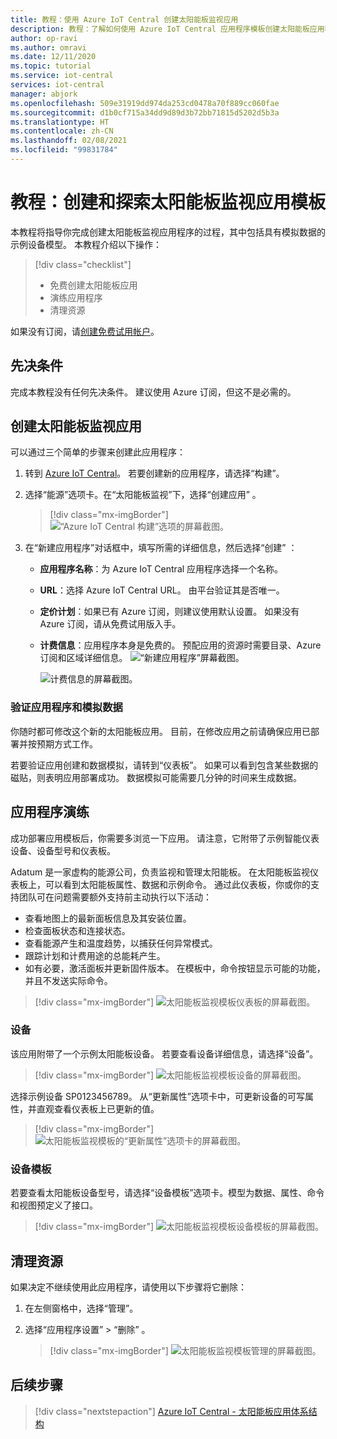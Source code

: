 ```yaml
---
title: 教程：使用 Azure IoT Central 创建太阳能板监视应用
description: 教程：了解如何使用 Azure IoT Central 应用程序模板创建太阳能板应用程序。
author: op-ravi
ms.author: omravi
ms.date: 12/11/2020
ms.topic: tutorial
ms.service: iot-central
services: iot-central
manager: abjork
ms.openlocfilehash: 509e31919dd974da253cd0478a70f889cc060fae
ms.sourcegitcommit: d1b0cf715a34dd9d89d3b72bb71815d5202d5b3a
ms.translationtype: HT
ms.contentlocale: zh-CN
ms.lasthandoff: 02/08/2021
ms.locfileid: "99831784"
---
```

# <a name="tutorial-create-and-explore-the-solar-panel-monitoring-app-template"></a>教程：创建和探索太阳能板监视应用模板 

本教程将指导你完成创建太阳能板监视应用程序的过程，其中包括具有模拟数据的示例设备模型。 本教程介绍以下操作：


> [!div class="checklist"]
> * 免费创建太阳能板应用
> * 演练应用程序
> * 清理资源


如果没有订阅，请[创建免费试用帐户](https://azure.microsoft.com/free)。

## <a name="prerequisites"></a>先决条件

完成本教程没有任何先决条件。 建议使用 Azure 订阅，但这不是必需的。


## <a name="create-a-solar-panel-monitoring-app"></a>创建太阳能板监视应用 

可以通过三个简单的步骤来创建此应用程序：

1. 转到 [Azure IoT Central](https://apps.azureiotcentral.com)。 若要创建新的应用程序，请选择“构建”。 

1. 选择“能源”选项卡。在“太阳能板监视”下，选择“创建应用” 。 

    > [!div class="mx-imgBorder"]
    > ![“Azure IoT Central 构建”选项的屏幕截图。](media/tutorial-iot-central-solar-panel/solar-panel-build.png)
  
1. 在“新建应用程序”对话框中，填写所需的详细信息，然后选择“创建” ：
    * **应用程序名称**：为 Azure IoT Central 应用程序选择一个名称。 
    * **URL**：选择 Azure IoT Central URL。 由平台验证其是否唯一。
    * **定价计划**：如果已有 Azure 订阅，则建议使用默认设置。 如果没有 Azure 订阅，请从免费试用版入手。
    * **计费信息**：应用程序本身是免费的。 预配应用的资源时需要目录、Azure 订阅和区域详细信息。
        ![“新建应用程序”屏幕截图。](media/tutorial-iot-central-solar-panel/solar-panel-create-app.png)
        
        ![计费信息的屏幕截图。](media/tutorial-iot-central-solar-panel/solar-panel-create-app-billinginfo.png)


### <a name="verify-the-application-and-simulated-data"></a>验证应用程序和模拟数据

你随时都可修改这个新的太阳能板应用。 目前，在修改应用之前请确保应用已部署并按预期方式工作。

若要验证应用创建和数据模拟，请转到“仪表板”。 如果可以看到包含某些数据的磁贴，则表明应用部署成功。 数据模拟可能需要几分钟的时间来生成数据。 

## <a name="application-walk-through"></a>应用程序演练
成功部署应用模板后，你需要多浏览一下应用。 请注意，它附带了示例智能仪表设备、设备型号和仪表板。

Adatum 是一家虚构的能源公司，负责监视和管理太阳能板。 在太阳能板监视仪表板上，可以看到太阳能板属性、数据和示例命令。 通过此仪表板，你或你的支持团队可在问题需要额外支持前主动执行以下活动：
* 查看地图上的最新面板信息及其安装位置。
* 检查面板状态和连接状态。
* 查看能源产生和温度趋势，以捕获任何异常模式。
* 跟踪计划和计费用途的总能耗产生。
* 如有必要，激活面板并更新固件版本。 在模板中，命令按钮显示可能的功能，并且不发送实际命令。

> [!div class="mx-imgBorder"]
> ![太阳能板监视模板仪表板的屏幕截图。](media/tutorial-iot-central-solar-panel/solar-panel-dashboard.png)

### <a name="devices"></a>设备
该应用附带了一个示例太阳能板设备。 若要查看设备详细信息，请选择“设备”。

> [!div class="mx-imgBorder"]
> ![太阳能板监视模板设备的屏幕截图。](media/tutorial-iot-central-solar-panel/solar-panel-device.png)

选择示例设备 SP0123456789。 从“更新属性”选项卡中，可更新设备的可写属性，并直观查看仪表板上已更新的值。 

> [!div class="mx-imgBorder"]
> ![太阳能板监视模板的“更新属性”选项卡的屏幕截图。](media/tutorial-iot-central-solar-panel/solar-panel-device-properties.png)


### <a name="device-template"></a>设备模板
若要查看太阳能板设备型号，请选择“设备模板”选项卡。模型为数据、属性、命令和视图预定义了接口。

> [!div class="mx-imgBorder"]
> ![太阳能板监视模板设备模板的屏幕截图。](media/tutorial-iot-central-solar-panel/solar-panel-device-templates.png)


## <a name="clean-up-resources"></a>清理资源
如果决定不继续使用此应用程序，请使用以下步骤将它删除：

1. 在左侧窗格中，选择“管理”。
1. 选择“应用程序设置” > “删除” 。 

    > [!div class="mx-imgBorder"]
    > ![太阳能板监视模板管理的屏幕截图。](media/tutorial-iot-central-solar-panel/solar-panel-delete-app.png)

## <a name="next-steps"></a>后续步骤
 
> [!div class="nextstepaction"]
> [Azure IoT Central - 太阳能板应用体系结构](./concept-iot-central-solar-panel-app.md)

